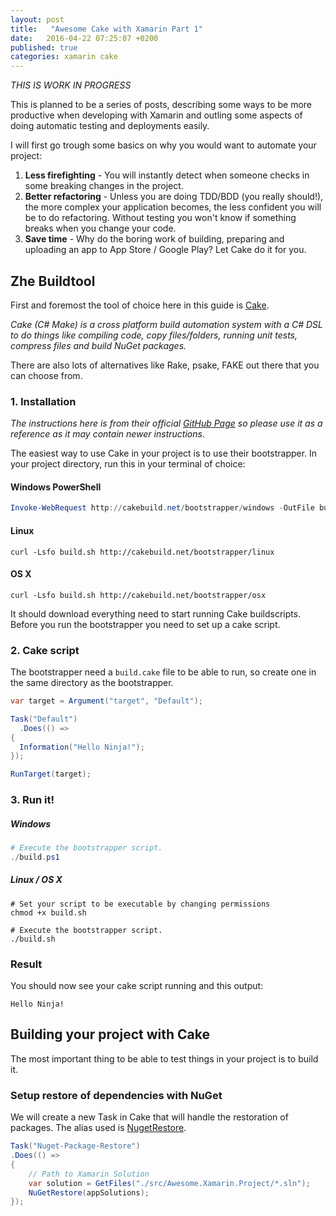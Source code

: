 ```yaml
---
layout: post
title:	 "Awesome Cake with Xamarin Part 1"
date:   2016-04-22 07:25:07 +0200
published: true
categories: xamarin cake
---
```


*THIS IS WORK IN PROGRESS*

This is planned to be a series of posts, describing some ways to be more productive when developing with Xamarin and outling some aspects of doing automatic testing and deployments easily.

I will first go trough some basics on why you would want to automate your project:

1. **Less firefighting** - You will instantly detect when someone checks in some breaking changes in the project.
2. **Better refactoring** - Unless you are doing TDD/BDD (you really should!), the more complex your application becomes, the less confident you will be to do refactoring. Without testing you won't know if something breaks when you change your code.
3. **Save time** - Why do the boring work of building, preparing and uploading an app to App Store / Google Play? Let Cake do it for you.

Zhe Buildtool
---------
First and foremost the tool of choice here in this guide is [Cake](http://cakebuild.net).

*Cake (C# Make) is a cross platform build automation system with a C# DSL to do things like compiling code, copy files/folders, running unit tests, compress files and build NuGet packages.*

There are also lots of alternatives like Rake, psake, FAKE out there that you can choose from.

### 1. Installation

*The instructions here is from their official [GitHub Page](https://github.com/cake-build/cake) so please use it as a reference as it may contain newer instructions*.

The easiest way to use Cake in your project is to use their bootstrapper. In your project directory, run this in your terminal of choice:

#### Windows PowerShell

~~~powershell
Invoke-WebRequest http://cakebuild.net/bootstrapper/windows -OutFile build.ps1
~~~

#### Linux

~~~console
curl -Lsfo build.sh http://cakebuild.net/bootstrapper/linux
~~~ 

#### OS X
~~~console
curl -Lsfo build.sh http://cakebuild.net/bootstrapper/osx
~~~

It should download everything need to start running Cake buildscripts. Before you run the bootstrapper you need to set up a cake script.

### 2. Cake script

The bootstrapper need a `build.cake` file to be able to run, so create one in the same directory as the bootstrapper.

~~~csharp
var target = Argument("target", "Default");

Task("Default")
  .Does(() =>
{
  Information("Hello Ninja!");
});

RunTarget(target);
~~~

### 3. Run it!

##### Windows

~~~powershell
# Execute the bootstrapper script.
./build.ps1
~~~

##### Linux / OS X

~~~console
# Set your script to be executable by changing permissions
chmod +x build.sh

# Execute the bootstrapper script.
./build.sh
~~~

### Result
You should now see your cake script running and this output:

	Hello Ninja!

Building your project with Cake
-------------------------------
The most important thing to be able to test things in your project is to build it.

### Setup restore of dependencies with NuGet

We will create a new Task in Cake that will handle the restoration of packages. The alias used is [NugetRestore](http://cakebuild.net/api/cake.common.tools.nuget/bdfa6572/a0e10885).

~~~csharp
Task("Nuget-Package-Restore")
.Does(() =>
{
	// Path to Xamarin Solution
	var solution = GetFiles("./src/Awesome.Xamarin.Project/*.sln");
	NuGetRestore(appSolutions);  
});
~~~
